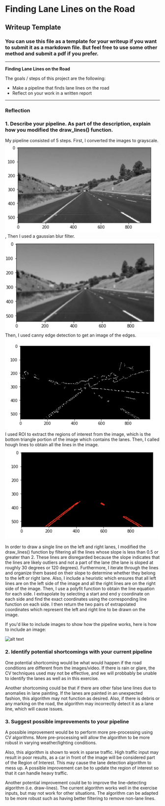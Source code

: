 # **Finding Lane Lines on the Road** 

## Writeup Template

### You can use this file as a template for your writeup if you want to submit it as a markdown file. But feel free to use some other method and submit a pdf if you prefer.

---

**Finding Lane Lines on the Road**

The goals / steps of this project are the following:
* Make a pipeline that finds lane lines on the road
* Reflect on your work in a written report


[//]: # (Image References)

[image1]: ./examples/grayscale.jpg "Grayscale"
[grayscale]: ./images/grayscale.jpg "Grayscale"
[gaussian]: ./images/gaussian.jpg "Gaussian"
[canny]: ./images/canny.jpg "Canny"
[hough]: ./images/hough.jpg "Hough"

---

### Reflection

### 1. Describe your pipeline. As part of the description, explain how you modified the draw_lines() function.

My pipeline consisted of 5 steps. First, I converted the images to grayscale.
![alt text][grayscale], 
Then I used a gaussian blur filter. 
![alt text][gaussian]
Then, I used canny edge detection to get an image of the edges. 
![alt text][canny]
I used ROI to extract the regions of interest from the image, which is the bottom triangle portion of the image which contains the lanes. Then, I called hough lines to obtain all the lines in the image. 
![alt text][hough]

In order to draw a single line on the left and right lanes, I modified the draw_lines() function by filtering all the lines whose slope is less than 0.5 or greater than 2. These lines are disregarded because the slope indicates that the lines are likely outliers and not a part of the lane (the lane is sloped at roughly 30 degrees or 120 degrees). Furthermore, I iterate through the lines and organize them based on their slope to determine whether they belong to the left or right lane. Also, I include a heuristic which ensures that all left lines are on the left side of the image and all the right lines are on the right side of the image. Then, I use a polyfit function to obtain the line equation for each side. I extrapolate by selecting a start and end y coordinate on each side and find the exact coordinates using the corresponding line function on each side. I then return the two pairs of extrapolated coordinates which represent the left and right line to be drawn on the image.

If you'd like to include images to show how the pipeline works, here is how to include an image: 

![alt text][image1]


### 2. Identify potential shortcomings with your current pipeline


One potential shortcoming would be what would happen if the road conditions are different from the images/video. If there is rain or glare, the CV techniques used may not be effective, and we will probbably be unable to identify the lanes as well as in this exercise.

Another shortcoming could be that if there are other false lane lines due to anomalies in lane painting. If the lanes are painted in an unexpected fashion, this algorithm may not function as desired. Also, if there is debris or any marking on the road, the algorithm may incorrectly detect it as a lane line, which will cause issues.



### 3. Suggest possible improvements to your pipeline

A possible improvement would be to perform more pre-processing using CV algorithms. More pre-processing will allow the algorithm to be more robust in varying weather/lighting conditions.

Also, this algorithm is shown to work in sparse traffic. High traffic input may result in poor results, as a car in front of the image will be considered part of the Region of Interest. This may cause the lane detection algorithm to mess up. A possible improvement can be to update the region of interest so that it can handle heavy traffic.

Another potential improvement could be to improve the line-detecting algorithm (i.e. draw-lines). The current algorithm works well in the exercise inputs, but may not work for other situations. The algorithm can be adapted to be more robust such as having better filtering to remove non-lane lines.
